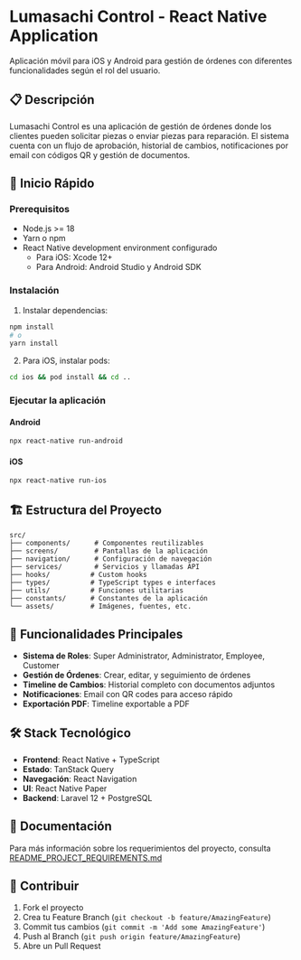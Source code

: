 # Lumasachi Control - React Native Application

Aplicación móvil para iOS y Android para gestión de órdenes con diferentes funcionalidades según el rol del usuario.

## 📋 Descripción

Lumasachi Control es una aplicación de gestión de órdenes donde los clientes pueden solicitar piezas o enviar piezas para reparación. El sistema cuenta con un flujo de aprobación, historial de cambios, notificaciones por email con códigos QR y gestión de documentos.

## 🚀 Inicio Rápido

### Prerequisitos

- Node.js >= 18
- Yarn o npm
- React Native development environment configurado
  - Para iOS: Xcode 12+
  - Para Android: Android Studio y Android SDK

### Instalación

1. Instalar dependencias:
```bash
npm install
# o
yarn install
```

2. Para iOS, instalar pods:
```bash
cd ios && pod install && cd ..
```

### Ejecutar la aplicación

#### Android
```bash
npx react-native run-android
```

#### iOS
```bash
npx react-native run-ios
```

## 🏗️ Estructura del Proyecto

```
src/
├── components/      # Componentes reutilizables
├── screens/         # Pantallas de la aplicación
├── navigation/      # Configuración de navegación
├── services/        # Servicios y llamadas API
├── hooks/          # Custom hooks
├── types/          # TypeScript types e interfaces
├── utils/          # Funciones utilitarias
├── constants/      # Constantes de la aplicación
└── assets/         # Imágenes, fuentes, etc.
```

## 📱 Funcionalidades Principales

- **Sistema de Roles**: Super Administrator, Administrator, Employee, Customer
- **Gestión de Órdenes**: Crear, editar, y seguimiento de órdenes
- **Timeline de Cambios**: Historial completo con documentos adjuntos
- **Notificaciones**: Email con QR codes para acceso rápido
- **Exportación PDF**: Timeline exportable a PDF

## 🛠️ Stack Tecnológico

- **Frontend**: React Native + TypeScript
- **Estado**: TanStack Query
- **Navegación**: React Navigation
- **UI**: React Native Paper
- **Backend**: Laravel 12 + PostgreSQL

## 📖 Documentación

Para más información sobre los requerimientos del proyecto, consulta [README_PROJECT_REQUIREMENTS.md](README_PROJECT_REQUIREMENTS.md)

## 🤝 Contribuir

1. Fork el proyecto
2. Crea tu Feature Branch (`git checkout -b feature/AmazingFeature`)
3. Commit tus cambios (`git commit -m 'Add some AmazingFeature'`)
4. Push al Branch (`git push origin feature/AmazingFeature`)
5. Abre un Pull Request